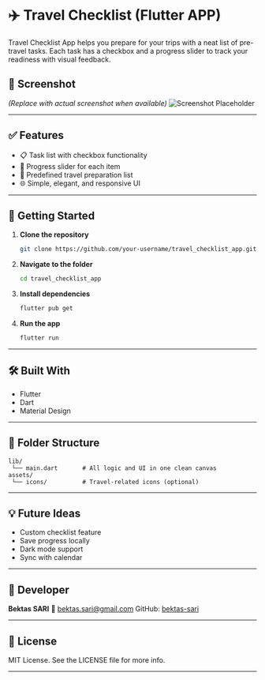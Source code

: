 # ✈️ Travel Checklist  (Flutter APP)

Travel Checklist App helps you prepare for your trips with a neat list of pre-travel tasks. Each task has a checkbox and a progress slider to track your readiness with visual feedback.

## 📱 Screenshot

*(Replace with actual screenshot when available)*
![Screenshot Placeholder](https://via.placeholder.com/300x600.png?text=Screenshot+Coming+Soon)

---

## ✅ Features

* 📋 Task list with checkbox functionality
* 🎯 Progress slider for each item
* 🧳 Predefined travel preparation list
* 🌐 Simple, elegant, and responsive UI

---

## 🚀 Getting Started

1. **Clone the repository**

   ```bash
   git clone https://github.com/your-username/travel_checklist_app.git
   ```

2. **Navigate to the folder**

   ```bash
   cd travel_checklist_app
   ```

3. **Install dependencies**

   ```bash
   flutter pub get
   ```

4. **Run the app**

   ```bash
   flutter run
   ```

---

## 🛠️ Built With

* Flutter
* Dart
* Material Design

---

## 📁 Folder Structure

```
lib/
 └── main.dart       # All logic and UI in one clean canvas
assets/
 └── icons/          # Travel-related icons (optional)
```

---

## 💡 Future Ideas

* Custom checklist feature
* Save progress locally
* Dark mode support
* Sync with calendar

---

## 👤 Developer

**Bektas SARI**
📧 [bektas.sari@gmail.com](mailto:bektas.sari@gmail.com)
GitHub: [bektas-sari](https://github.com/bektas-sari)

---

## 📝 License

MIT License. See the LICENSE file for more info.

---

